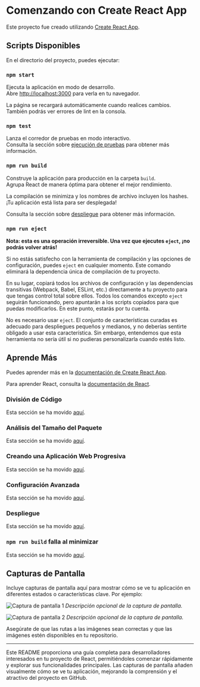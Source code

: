 # Comenzando con Create React App

Este proyecto fue creado utilizando [Create React App](https://github.com/facebook/create-react-app).

## Scripts Disponibles

En el directorio del proyecto, puedes ejecutar:

### `npm start`

Ejecuta la aplicación en modo de desarrollo.\
Abre [http://localhost:3000](http://localhost:3000) para verla en tu navegador.

La página se recargará automáticamente cuando realices cambios.\
También podrás ver errores de lint en la consola.

### `npm test`

Lanza el corredor de pruebas en modo interactivo.\
Consulta la sección sobre [ejecución de pruebas](https://facebook.github.io/create-react-app/docs/running-tests) para obtener más información.

### `npm run build`

Construye la aplicación para producción en la carpeta `build`.\
Agrupa React de manera óptima para obtener el mejor rendimiento.

La compilación se minimiza y los nombres de archivo incluyen los hashes.\
¡Tu aplicación está lista para ser desplegada!

Consulta la sección sobre [despliegue](https://facebook.github.io/create-react-app/docs/deployment) para obtener más información.

### `npm run eject`

**Nota: esta es una operación irreversible. Una vez que ejecutes `eject`, ¡no podrás volver atrás!**

Si no estás satisfecho con la herramienta de compilación y las opciones de configuración, puedes `eject` en cualquier momento. Este comando eliminará la dependencia única de compilación de tu proyecto.

En su lugar, copiará todos los archivos de configuración y las dependencias transitivas (Webpack, Babel, ESLint, etc.) directamente a tu proyecto para que tengas control total sobre ellos. Todos los comandos excepto `eject` seguirán funcionando, pero apuntarán a los scripts copiados para que puedas modificarlos. En este punto, estarás por tu cuenta.

No es necesario usar `eject`. El conjunto de características curadas es adecuado para despliegues pequeños y medianos, y no deberías sentirte obligado a usar esta característica. Sin embargo, entendemos que esta herramienta no sería útil si no pudieras personalizarla cuando estés listo.

## Aprende Más

Puedes aprender más en la [documentación de Create React App](https://facebook.github.io/create-react-app/docs/getting-started).

Para aprender React, consulta la [documentación de React](https://reactjs.org/).

### División de Código

Esta sección se ha movido [aquí](https://facebook.github.io/create-react-app/docs/code-splitting).

### Análisis del Tamaño del Paquete

Esta sección se ha movido [aquí](https://facebook.github.io/create-react-app/docs/analyzing-the-bundle-size).

### Creando una Aplicación Web Progresiva

Esta sección se ha movido [aquí](https://facebook.github.io/create-react-app/docs/making-a-progressive-web-app).

### Configuración Avanzada

Esta sección se ha movido [aquí](https://facebook.github.io/create-react-app/docs/advanced-configuration).

### Despliegue

Esta sección se ha movido [aquí](https://facebook.github.io/create-react-app/docs/deployment).

### `npm run build` falla al minimizar

Esta sección se ha movido [aquí](https://facebook.github.io/create-react-app/docs/troubleshooting#npm-run-build-fails-to-minify).

## Capturas de Pantalla

Incluye capturas de pantalla aquí para mostrar cómo se ve tu aplicación en diferentes estados o características clave. Por ejemplo:

![Captura de pantalla 1](screenshot1.png)
*Descripción opcional de la captura de pantalla.*

![Captura de pantalla 2](screenshot2.png)
*Descripción opcional de la captura de pantalla.*

Asegúrate de que las rutas a las imágenes sean correctas y que las imágenes estén disponibles en tu repositorio.

---

Este README proporciona una guía completa para desarrolladores interesados en tu proyecto de React, permitiéndoles comenzar rápidamente y explorar sus funcionalidades principales. Las capturas de pantalla añaden visualmente cómo se ve tu aplicación, mejorando la comprensión y el atractivo del proyecto en GitHub.
